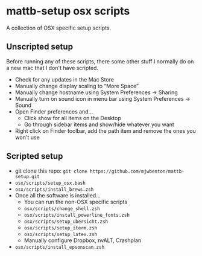 mattb-setup osx scripts
=======================

A collection of OSX specific setup scripts.

Unscripted setup
----------------
Before running any of these scripts, there some other stuff I normally do on a new mac that I don't have scripted.

* Check for any updates in the Mac Store
* Manually change display scaling to “More Space”
* Manually change hostname using System Preferences -> Sharing
* Manually turn on sound icon in menu bar using System Preferences -> Sound
* Open Finder preferences and...
  * Click show for all items on the Desktop
  * Go through sidebar items and show/hide whatever you want
* Right click on Finder toolbar, add the path item and remove the ones you won't use

Scripted setup
--------------

* git clone this repo: `git clone https://github.com/mjwbenton/mattb-setup.git`
* `osx/scripts/setup_osx.bash`
* `osx/scripts/install_brews.zsh`
* Once all the software is installed...
  * You can run the non-OSX specific scripts
  * `osx/scripts/change_shell.zsh`
  * `osx/scripts/install_powerline_fonts.zsh`
  * `osx/scripts/setup_ubersicht.zsh`
  * `osx/scripts/setup_iterm.zsh`
  * `osx/scripts/setup_latex.zsh`
  * Manually configure Dropbox, nvALT, Crashplan
* `osx/scripts/install_epsonscan.zsh`
